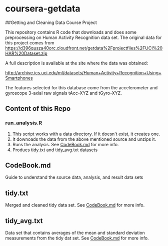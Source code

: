 # coursera-getdata
##Getting and Cleaning Data Course Project

This repository contains R code that downloads and does some preprocessing on Human Activity Recognition data set. The original data for this project comes from https://d396qusza40orc.cloudfront.net/getdata%2Fprojectfiles%2FUCI%20HAR%20Dataset.zip

A full description is available at the site where the data was obtained:

http://archive.ics.uci.edu/ml/datasets/Human+Activity+Recognition+Using+Smartphones

The features selected for this database come from the accelerometer and gyroscope 3-axial raw signals tAcc-XYZ and tGyro-XYZ.

## Content of this Repo

### run_analysis.R

1. This script works with a data directory. If it doesn't exist, it creates one.
2. It downoads the data from the above mentioned source and unzips it. 
3. Runs the analysis. See [CodeBook.md](CodeBook.md) for more info. 
4. Produes tidy.txt and tidy_avg.txt datasets


## CodeBook.md
Guide to understand the source data, analysis, and result data sets

## tidy.txt
Merged and cleaned tidy data set. See [CodeBook.md](CodeBook.md) for more info. 

## tidy_avg.txt
Data set that contains averages of the mean and standard deviation measurements from the tidy dat set. See [CodeBook.md](CodeBook.md) for more info. 
